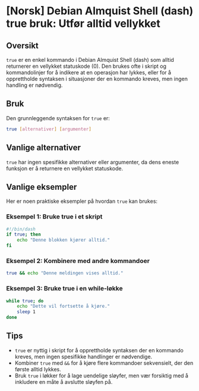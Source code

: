 # [Norsk] Debian Almquist Shell (dash) true bruk: Utfør alltid vellykket

## Oversikt
`true` er en enkel kommando i Debian Almquist Shell (dash) som alltid returnerer en vellykket statuskode (0). Den brukes ofte i skript og kommandolinjer for å indikere at en operasjon har lykkes, eller for å opprettholde syntaksen i situasjoner der en kommando kreves, men ingen handling er nødvendig.

## Bruk
Den grunnleggende syntaksen for `true` er:

```bash
true [alternativer] [argumenter]
```

## Vanlige alternativer
`true` har ingen spesifikke alternativer eller argumenter, da dens eneste funksjon er å returnere en vellykket statuskode.

## Vanlige eksempler
Her er noen praktiske eksempler på hvordan `true` kan brukes:

### Eksempel 1: Bruke true i et skript
```bash
#!/bin/dash
if true; then
    echo "Denne blokken kjører alltid."
fi
```

### Eksempel 2: Kombinere med andre kommandoer
```bash
true && echo "Denne meldingen vises alltid."
```

### Eksempel 3: Bruke true i en while-løkke
```bash
while true; do
    echo "Dette vil fortsette å kjøre."
    sleep 1
done
```

## Tips
- `true` er nyttig i skript for å opprettholde syntaksen der en kommando kreves, men ingen spesifikke handlinger er nødvendige.
- Kombiner `true` med `&&` for å kjøre flere kommandoer sekvensielt, der den første alltid lykkes.
- Bruk `true` i løkker for å lage uendelige sløyfer, men vær forsiktig med å inkludere en måte å avslutte sløyfen på.